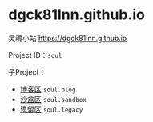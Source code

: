 # dgck81lnn.github.io

灵魂小站 <https://dgck81lnn.github.io>

Project ID：`soul`

子Project：

- [博客区](https://github.com/DGCK81LNN/blog) `soul.blog`
- [沙盒区](https://github.com/DGCK81LNN/sandbox) `soul.sandbox`
- [遗留区](https://github.com/DGCK81LNN/legacy) `soul.legacy`
